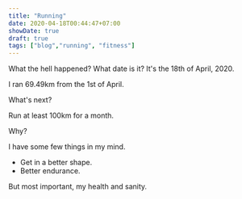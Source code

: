 ```yaml
---
title: "Running"
date: 2020-04-18T00:44:47+07:00
showDate: true
draft: true
tags: ["blog","running", "fitness"]
---
```


What the hell happened? What date is it? It's the 18th of April, 2020.

I ran 69.49km from the 1st of April.

What's next?

Run at least 100km for a month.

Why?

I have some few things in my mind.
* Get in a better shape.
* Better endurance.

But most important, my health and sanity.
